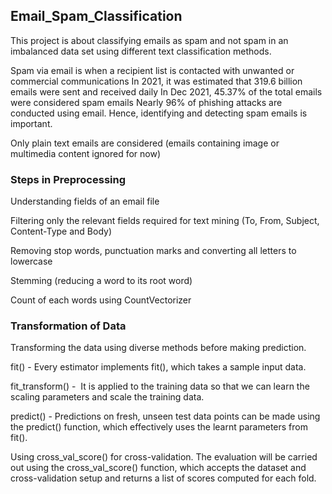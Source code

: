## Email_Spam_Classification
This project is about classifying emails as spam and not spam in an imbalanced data set using different text classification methods. 


Spam via email is when a recipient list is contacted with unwanted or commercial communications
In 2021, it was estimated that 319.6 billion emails were sent and received daily
In Dec 2021, 45.37% of the total emails were considered spam emails
Nearly 96% of phishing attacks are conducted using email. Hence, identifying and detecting spam emails is important. 

Only plain text emails are considered (emails containing image or multimedia content ignored for now)

### Steps in Preprocessing


Understanding fields of an email file

Filtering only the relevant fields required for text mining (To, From, Subject, Content-Type and Body)

Removing stop words, punctuation marks and converting all letters to lowercase

Stemming (reducing a word to its root word)

Count of each words using CountVectorizer

### Transformation of Data
Transforming the data using diverse methods before making prediction.

fit() - Every estimator implements fit(), which takes a sample input data.

fit_transform() -  It is applied to the training data so that we can learn the scaling parameters and scale the training data.

predict() - Predictions on fresh, unseen test data points can be made using the predict() function, which effectively uses the learnt parameters from fit().

Using cross_val_score() for cross-validation. The evaluation will be carried out using the cross_val_score() function, which accepts the dataset and cross-validation setup and returns a list of scores computed for each fold.




